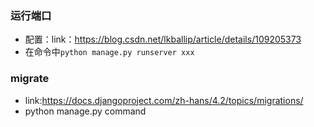 ### 运行端口
- 配置：link：https://blog.csdn.net/lkballip/article/details/109205373
- 在命令中`python manage.py runserver xxx`
### migrate
- link:https://docs.djangoproject.com/zh-hans/4.2/topics/migrations/
- python manage.py command